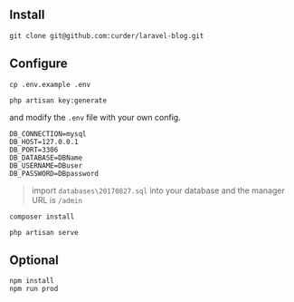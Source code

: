 ## Install

```
git clone git@github.com:curder/laravel-blog.git
```

## Configure
```
cp .env.example .env

php artisan key:generate
```
and modify the `.env` file with your own config.
```
DB_CONNECTION=mysql
DB_HOST=127.0.0.1
DB_PORT=3306
DB_DATABASE=DBName
DB_USERNAME=DBuser
DB_PASSWORD=DBpassword
```

> import `databases\20170827.sql` into your database 
> and the manager URL is `/admin`

```
composer install
```

```
php artisan serve
```

## Optional

```
npm install
npm run prod
```
